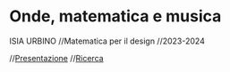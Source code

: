 # Onde, matematica e musica
ISIA URBINO
//Matematica per il design //2023-2024


//[Presentazione](https://veronicaridolfi.github.io/Onde/presentazione/presentazione.html)
//[Ricerca](https://veronicaridolfi.github.io/Onde/ricerca/ricerca.html)  
